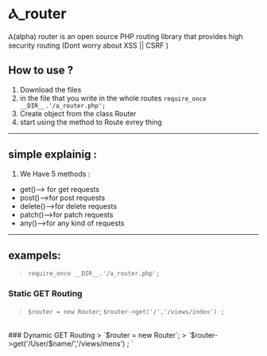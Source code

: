 # Ⲁ_router
Ⲁ(alpha) router is an open source PHP routing library that provides high security routing (Dont worry about XSS || CSRF )

## How to use ?
1. Download the files
2. in the file that you write in the whole routes  `require_once __DIR__.'/a_router.php';` 
3. Create object from the class Router
4. start using the method to Route evrey thing
---
## simple explainig : 
1. We Have 5 methods :
* get()--> for get requests
* post()-->for post requests
* delete()-->for delete requests
* patch()-->for patch requests
* any()-->for any kind of requests
---
## exampels:
>`require_once __DIR__.'/a_router.php';`

### Static GET  Routing
> `$router = new Router`;
> `$router->get('/','/views/index') ; `
<br />
### Dynamic GET Routing
> `$router = new Router`;
> `$router->get('/User/$name/','/views/mens') ; `


